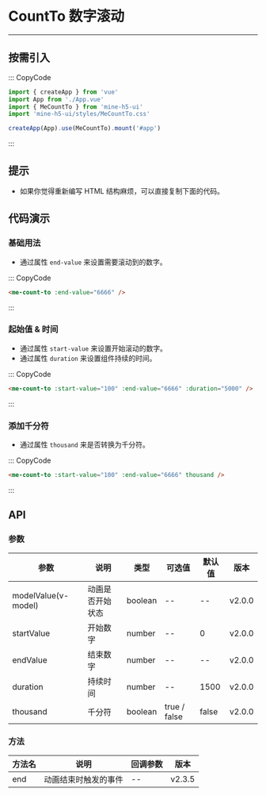 # CountTo 数字滚动

---

## 按需引入

::: CopyCode

```js
import { createApp } from 'vue'
import App from './App.vue'
import { MeCountTo } from 'mine-h5-ui'
import 'mine-h5-ui/styles/MeCountTo.css'

createApp(App).use(MeCountTo).mount('#app')
```

:::

## 提示

- 如果你觉得重新编写 HTML 结构麻烦，可以直接复制下面的代码。

## 代码演示

### 基础用法

- 通过属性 `end-value` 来设置需要滚动到的数字。

::: CopyCode

```html
<me-count-to :end-value="6666" />
```

:::

### 起始值 & 时间

- 通过属性 `start-value` 来设置开始滚动的数字。
- 通过属性 `duration` 来设置组件持续的时间。

::: CopyCode

```html
<me-count-to :start-value="100" :end-value="6666" :duration="5000" />
```

:::

### 添加千分符

- 通过属性 `thousand` 来是否转换为千分符。

::: CopyCode

```html
<me-count-to :start-value="100" :end-value="6666" thousand />
```

:::

## API

### 参数

| 参数                | 说明             | 类型    | 可选值       | 默认值 | 版本   |
| ------------------- | ---------------- | ------- | ------------ | ------ | ------ |
| modelValue(v-model) | 动画是否开始状态 | boolean | --           | --     | v2.0.0 |
| startValue          | 开始数字         | number  | --           | 0      | v2.0.0 |
| endValue            | 结束数字         | number  | --           | --     | v2.0.0 |
| duration            | 持续时间         | number  | --           | 1500   | v2.0.0 |
| thousand            | 千分符           | boolean | true / false | false  | v2.0.0 |

### 方法

| 方法名 | 说明                 | 回调参数 | 版本   |
| ------ | -------------------- | -------- | ------ |
| end    | 动画结束时触发的事件 | --       | v2.3.5 |
